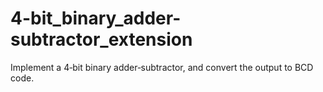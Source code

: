 # 4-bit_binary_adder-subtractor_extension
Implement a 4‐bit binary adder‐subtractor, and convert the output to BCD code.
